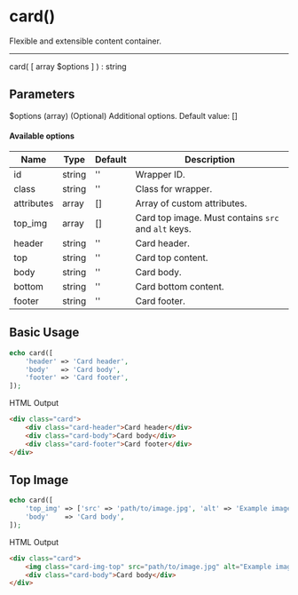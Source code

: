 # card()

Flexible and extensible content container.

---

card( [ array $options ] ) : string

## Parameters

$options (array) (Optional) Additional options. Default value: []

#### Available options

| Name       | Type   | Default | Description                                         |
|------------|--------|---------|-----------------------------------------------------|
| id         | string | ''      | Wrapper ID.                                         |
| class      | string | ''      | Class for wrapper.                                  |
| attributes | array  | []      | Array of custom attributes.                         |
| top_img    | array  | []      | Card top image. Must contains `src` and `alt` keys. |
| header     | string | ''      | Card header.                                        |
| top        | string | ''      | Card top content.                                   |
| body       | string | ''      | Card body.                                          |
| bottom     | string | ''      | Card bottom content.                                |
| footer     | string | ''      | Card footer.                                        |

## Basic Usage

```php
echo card([
    'header' => 'Card header',
    'body'   => 'Card body',
    'footer' => 'Card footer',
]);
```

<span class="html-output">HTML Output</span>

```html
<div class="card">
    <div class="card-header">Card header</div>
    <div class="card-body">Card body</div>
    <div class="card-footer">Card footer</div>
</div>
```

## Top Image

```php
echo card([
    'top_img' => ['src' => 'path/to/image.jpg', 'alt' => 'Example image'],
    'body'    => 'Card body',
]);
```

<span class="html-output">HTML Output</span>

```html
<div class="card">
    <img class="card-img-top" src="path/to/image.jpg" alt="Example image">
    <div class="card-body">Card body</div>
</div>
```
